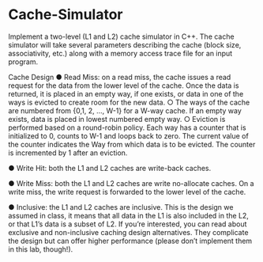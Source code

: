 # Cache-Simulator
Implement a two-level (L1 and L2) cache simulator in C++. The cache simulator will take several parameters describing the cache (block size, associativity, etc.) along with a memory access trace file for an input program.


Cache Design
● Read Miss: on a read miss, the cache issues a read request for the data from the lower level of the cache. Once the data is returned, it is placed in an empty way, if one exists, or data in one of the ways is evicted to create room for the new data.
  ○ The ways of the cache are numbered from {0,1, 2, ..., W-1} for a W-way cache. If an empty way exists, data is placed in lowest numbered empty way.
  ○ Eviction is performed based on a round-robin policy. Each way has a counter that is initialized to 0, counts to W-1 and loops back to zero. The current value of the counter indicates the Way from which data is to be evicted. The counter is incremented by 1 after an eviction.
  
● Write Hit: both the L1 and L2 caches are write-back caches.

● Write Miss: both the L1 and L2 caches are write no-allocate caches. On a write miss, the
write request is forwarded to the lower level of the cache.

● Inclusive: the L1 and L2 caches are inclusive. This is the design we assumed in class, it
means that all data in the L1 is also included in the L2, or that L1’s data is a subset of L2. If you’re interested, you can read about exclusive and non-inclusive caching design alternatives. They complicate the design but can offer higher performance (please don’t implement them in this lab, though!).


